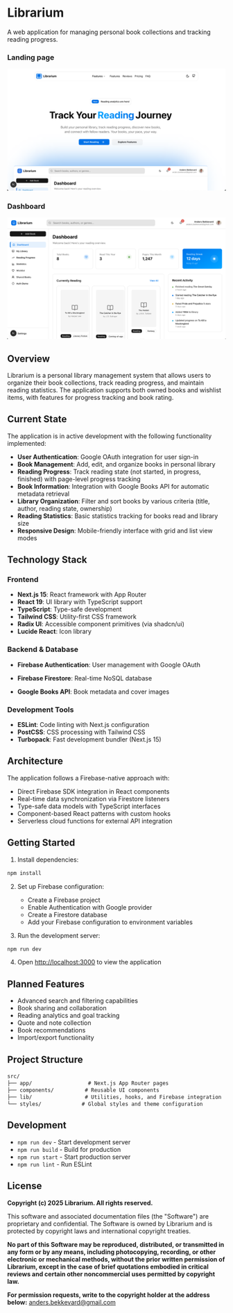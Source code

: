 # Librarium

A web application for managing personal book collections and tracking reading progress.


### Landing page
![Landing Page](public/images/landing-page.png "Landing Page")

### Dashboard
![Dashboard](public/images/dashboard.png "Dashboard")


## Overview

Librarium is a personal library management system that allows users to organize their book collections, track reading progress, and maintain reading statistics. The application supports both owned books and wishlist items, with features for progress tracking and book rating.

## Current State

The application is in active development with the following functionality implemented:

- **User Authentication**: Google OAuth integration for user sign-in
- **Book Management**: Add, edit, and organize books in personal library
- **Reading Progress**: Track reading state (not started, in progress, finished) with page-level progress tracking
- **Book Information**: Integration with Google Books API for automatic metadata retrieval
- **Library Organization**: Filter and sort books by various criteria (title, author, reading state, ownership)
- **Reading Statistics**: Basic statistics tracking for books read and library size
- **Responsive Design**: Mobile-friendly interface with grid and list view modes

## Technology Stack

### Frontend
- **Next.js 15**: React framework with App Router
- **React 19**: UI library with TypeScript support
- **TypeScript**: Type-safe development
- **Tailwind CSS**: Utility-first CSS framework
- **Radix UI**: Accessible component primitives (via shadcn/ui)
- **Lucide React**: Icon library

### Backend & Database
- **Firebase Authentication**: User management with Google OAuth
- **Firebase Firestore**: Real-time NoSQL database

- **Google Books API**: Book metadata and cover images

### Development Tools
- **ESLint**: Code linting with Next.js configuration
- **PostCSS**: CSS processing with Tailwind CSS
- **Turbopack**: Fast development bundler (Next.js 15)

## Architecture

The application follows a Firebase-native approach with:
- Direct Firebase SDK integration in React components
- Real-time data synchronization via Firestore listeners
- Type-safe data models with TypeScript interfaces
- Component-based React patterns with custom hooks
- Serverless cloud functions for external API integration

## Getting Started

1. Install dependencies:
```bash
npm install
```

2. Set up Firebase configuration:
   - Create a Firebase project
   - Enable Authentication with Google provider
   - Create a Firestore database
   - Add your Firebase configuration to environment variables

3. Run the development server:
```bash
npm run dev
```

4. Open [http://localhost:3000](http://localhost:3000) to view the application

## Planned Features

- Advanced search and filtering capabilities
- Book sharing and collaboration
- Reading analytics and goal tracking
- Quote and note collection
- Book recommendations
- Import/export functionality

## Project Structure

```
src/
├── app/                  # Next.js App Router pages
├── components/          # Reusable UI components
├── lib/                 # Utilities, hooks, and Firebase integration
└── styles/             # Global styles and theme configuration
```

## Development

- `npm run dev` - Start development server
- `npm run build` - Build for production
- `npm run start` - Start production server
- `npm run lint` - Run ESLint

## License

**Copyright (c) 2025 Librarium. All rights reserved.**

This software and associated documentation files (the "Software") are proprietary and confidential. The Software is owned by Librarium and is protected by copyright laws and international copyright treaties.

**No part of this Software may be reproduced, distributed, or transmitted in any form or by any means, including photocopying, recording, or other electronic or mechanical methods, without the prior written permission of Librarium, except in the case of brief quotations embodied in critical reviews and certain other noncommercial uses permitted by copyright law.**

**For permission requests, write to the copyright holder at the address below:**
anders.bekkevard@gmail.com